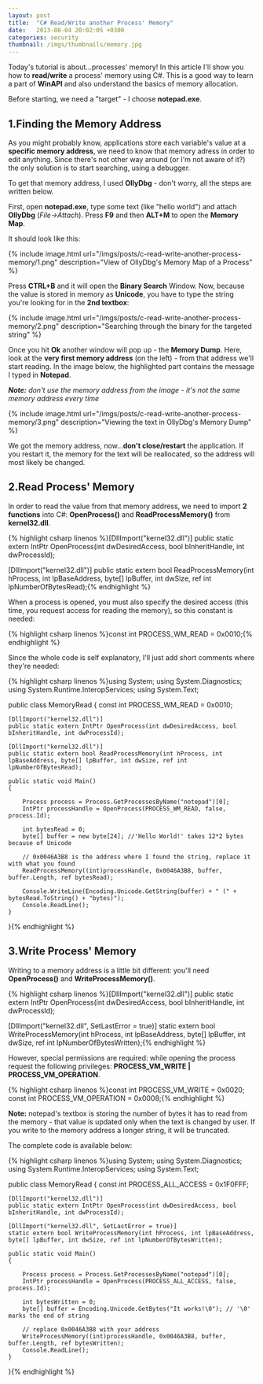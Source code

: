 ```yaml
---
layout: post
title:  "C# Read/Write another Process' Memory"
date:   2013-08-04 20:02:05 +0300
categories: security
thumbnail: /imgs/thumbnails/memory.jpg
---
```


Today's tutorial is about...processes' memory! In this article I'll show you how to **read/write** a process' memory using C#. This is a good way to learn a part of **WinAPI** and also understand the basics of memory allocation.

Before starting, we need a "target" - I choose **notepad.exe**.

## 1.Finding the Memory Address

As you might probably know, applications store each variable's value at a **specific memory address**, we need to know that memory adress in order to edit anything. Since there's not other way around (or I'm not aware of it?) the only solution is to start searching, using a debugger.

To get that memory address, I used **OllyDbg** - don't worry, all the steps are written below.

First, open **notepad.exe**, type some text (like "hello world") and attach **OllyDbg** (_File->Attach_). Press **F9** and then **ALT+M** to open the **Memory Map**.

It should look like this:

{% include image.html url="/imgs/posts/c-read-write-another-process-memory/1.png" description="View of OllyDbg's Memory Map of a Process" %}

Press **CTRL+B** and it will open the **Binary Search** Window. Now, because the value is stored in memory as **Unicode**, you have to type the string you're looking for in the **2nd textbox**:

{% include image.html url="/imgs/posts/c-read-write-another-process-memory/2.png" description="Searching through the binary for the targeted string" %}

Once you hit **Ok** another window will pop up - the **Memory Dump**. Here, look at the **very first memory address** (on the left) - from that address we'll start reading. In the image below, the highlighted part contains the message I typed in **Notepad**.

_**Note:** don't use the memory address from the image - it's not the same memory address every time_

{% include image.html url="/imgs/posts/c-read-write-another-process-memory/3.png" description="Viewing the text in OllyDbg's Memory Dump" %}

We got the memory address, now...**don't close/restart** the application. If you restart it, the memory for the text will be reallocated, so the address will most likely be changed.

## 2.Read Process' Memory

In order to read the value from that memory address, we need to import **2 functions** into C#: **OpenProcess()** and **ReadProcessMemory()** from **kernel32.dll**.

{% highlight csharp linenos %}[DllImport("kernel32.dll")]
public static extern IntPtr OpenProcess(int dwDesiredAccess, bool bInheritHandle, int dwProcessId);

[DllImport("kernel32.dll")]
public static extern bool ReadProcessMemory(int hProcess, int lpBaseAddress, byte[] lpBuffer, int dwSize, ref int lpNumberOfBytesRead);{% endhighlight %}

When a process is opened, you must also specify the desired access (this time, you request access for reading the memory), so this constant is needed:

{% highlight csharp linenos %}const int PROCESS_WM_READ = 0x0010;{% endhighlight %}

Since the whole code is self explanatory, I'll just add short comments where they're needed:

{% highlight csharp linenos %}using System;
using System.Diagnostics;
using System.Runtime.InteropServices;
using System.Text;

public class MemoryRead
{
    const int PROCESS_WM_READ = 0x0010;

    [DllImport("kernel32.dll")]
    public static extern IntPtr OpenProcess(int dwDesiredAccess, bool bInheritHandle, int dwProcessId);

    [DllImport("kernel32.dll")]
    public static extern bool ReadProcessMemory(int hProcess, int lpBaseAddress, byte[] lpBuffer, int dwSize, ref int lpNumberOfBytesRead);

    public static void Main()
    {

        Process process = Process.GetProcessesByName("notepad")[0]; 
        IntPtr processHandle = OpenProcess(PROCESS_WM_READ, false, process.Id); 

        int bytesRead = 0;
        byte[] buffer = new byte[24]; //'Hello World!' takes 12*2 bytes because of Unicode 

        // 0x0046A3B8 is the address where I found the string, replace it with what you found
        ReadProcessMemory((int)processHandle, 0x0046A3B8, buffer, buffer.Length, ref bytesRead);

        Console.WriteLine(Encoding.Unicode.GetString(buffer) + " (" + bytesRead.ToString() + "bytes)");
        Console.ReadLine();
    }
}{% endhighlight %}

## 3.Write Process' Memory

Writing to a memory address is a little bit different: you'll need **OpenProcess()** and **WriteProcessMemory()**.

{% highlight csharp linenos %}[DllImport("kernel32.dll")]
public static extern IntPtr OpenProcess(int dwDesiredAccess, bool bInheritHandle, int dwProcessId);

[DllImport("kernel32.dll", SetLastError = true)]
static extern bool WriteProcessMemory(int hProcess, int lpBaseAddress, byte[] lpBuffer, int dwSize, ref int lpNumberOfBytesWritten);{% endhighlight %}

However, special permissions are required: while opening the process request the following privileges: **PROCESS_VM_WRITE \| PROCESS_VM_OPERATION**.

{% highlight csharp linenos %}const int PROCESS_VM_WRITE = 0x0020;
const int PROCESS_VM_OPERATION = 0x0008;{% endhighlight %}

**Note:** notepad's textbox is storing the number of bytes it has to read from the memory - that value is updated only when the text is changed by user. If you write to the memory address a longer string, it will be truncated.

The complete code is available below:

{% highlight csharp linenos %}using System;
using System.Diagnostics;
using System.Runtime.InteropServices;
using System.Text;

public class MemoryRead
{
    const int PROCESS_ALL_ACCESS = 0x1F0FFF;

    [DllImport("kernel32.dll")]
    public static extern IntPtr OpenProcess(int dwDesiredAccess, bool bInheritHandle, int dwProcessId);

    [DllImport("kernel32.dll", SetLastError = true)]
    static extern bool WriteProcessMemory(int hProcess, int lpBaseAddress, byte[] lpBuffer, int dwSize, ref int lpNumberOfBytesWritten);

    public static void Main()
    {

        Process process = Process.GetProcessesByName("notepad")[0];
        IntPtr processHandle = OpenProcess(PROCESS_ALL_ACCESS, false, process.Id); 

        int bytesWritten = 0;
        byte[] buffer = Encoding.Unicode.GetBytes("It works!\0"); // '\0' marks the end of string

        // replace 0x0046A3B8 with your address
        WriteProcessMemory((int)processHandle, 0x0046A3B8, buffer, buffer.Length, ref bytesWritten);
        Console.ReadLine();
    }
}{% endhighlight %}